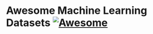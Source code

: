 # Awesome Machine Learning Datasets [![Awesome](https://awesome.re/badge-flat.svg)](https://awesome.re)
